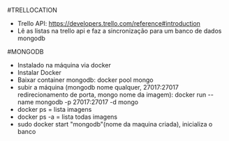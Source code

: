 #TRELLOCATION
* Trello API: https://developers.trello.com/reference#introduction
* Lê as listas na trello api e faz a sincronização para um banco de dados mongodb

#MONGODB
* Instalado na máquina via docker
* Instalar Docker
* Baixar container mongodb: docker pool mongo
* subir a máquina (mongodb nome qualquer, 27017:27017 redirecionamento de porta, mongo nome da imagem): docker run --name mongodb -p 27017:27017 -d mongo
* docker ps = lista imagens
* docker ps -a = lista todas imagens
* sudo docker start "mongodb"(nome da maquina criada), inicializa o banco

    